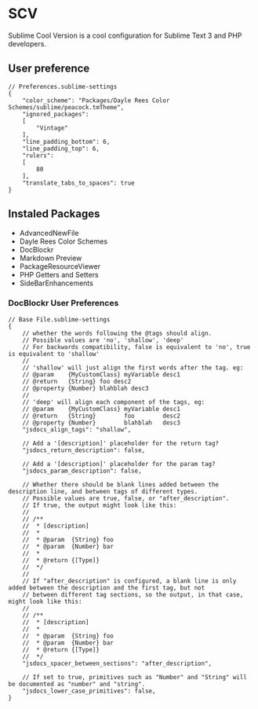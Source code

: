 # SCV
Sublime Cool Version is a cool configuration for Sublime Text 3 and PHP developers. 

## User preference
    // Preferences.sublime-settings
    {
        "color_scheme": "Packages/Dayle Rees Color Schemes/sublime/peacock.tmTheme",
        "ignored_packages":
        [
            "Vintage"
        ],
        "line_padding_bottom": 6,
        "line_padding_top": 6,
        "rulers":
        [
            80
        ],
        "translate_tabs_to_spaces": true
    }

## Instaled Packages
+ AdvancedNewFile
+ Dayle Rees Color Schemes
+ DocBlockr
+ Markdown Preview
+ PackageResourceViewer
+ PHP Getters and Setters
+ SideBarEnhancements

### DocBlockr User Preferences

    // Base File.sublime-settings
    {
        // whether the words following the @tags should align.
        // Possible values are 'no', 'shallow', 'deep'
        // For backwards compatibility, false is equivalent to 'no', true is equivalent to 'shallow'
        //
        // 'shallow' will just align the first words after the tag. eg:
        // @param    {MyCustomClass} myVariable desc1
        // @return   {String} foo desc2
        // @property {Number} blahblah desc3
        //
        // 'deep' will align each component of the tags, eg:
        // @param    {MyCustomClass} myVariable desc1
        // @return   {String}        foo        desc2
        // @property {Number}        blahblah   desc3
        "jsdocs_align_tags": "shallow",

        // Add a '[description]' placeholder for the return tag?
        "jsdocs_return_description": false,

        // Add a '[description]' placeholder for the param tag?
        "jsdocs_param_description": false,

        // Whether there should be blank lines added between the description line, and between tags of different types.
        // Possible values are true, false, or "after_description".
        // If true, the output might look like this:
        //
        // /**
        //  * [description]
        //  *
        //  * @param  {String} foo
        //  * @param  {Number} bar
        //  *
        //  * @return {[Type]}
        //  */
        //
        // If "after_description" is configured, a blank line is only added between the description and the first tag, but not
        // between different tag sections, so the output, in that case, might look like this:
        //
        // /**
        //  * [description]
        //  *
        //  * @param  {String} foo
        //  * @param  {Number} bar
        //  * @return {[Type]}
        //  */
        "jsdocs_spacer_between_sections": "after_description",

        // If set to true, primitives such as "Number" and "String" will be documented as "number" and "string".
        "jsdocs_lower_case_primitives": false,
    }